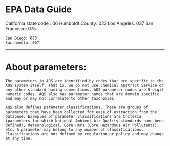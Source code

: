  # EPA Data Guide 
California state code : 06
	Humboldt County: 023
	Los Angeles: 037
	San Francisco: 075

	San Diego: 073
	Sacramento: 067


--- 
# About parameters:
```
The parameters in AQS are identified by codes that are specific to the AQS system itself. That is, we do not use Chemical Abstract Service or any other standard naming conventions. AQS parameter codes are 5-digit numeric codes. AQS also has parameter names that are domain specific and may or may not correlate to other taxonomies.

AQS also defines parameter classifications. These are groups of parameters that have been collected for ease of extraction from the database. Examples of parameter classifications are Criteria (parameters for which National Ambient Air Quality standards have been defined), Meteorological, Core HAPs (Core Hazardous Air Pollutants), etc. A parameter may belong to any number of classifications. Classifications are not defined by regulation or policy and may change at any time.
```